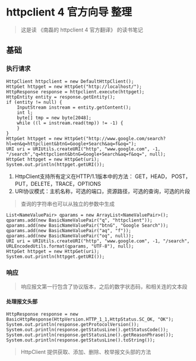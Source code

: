 # httpclient 4 官方向导 整理 
> 这是读 《南磊的 httpclient 4 官方翻译》 的读书笔记 

## 基础 
### 执行请求
```
HttpClient httpclient = new DefaultHttpClient();
HttpGet httpget = new HttpGet("http://localhost/");
HttpResponse response = httpclient.execute(httpget);
HttpEntity entity = response.getEntity();
if (entity != null) {
    InputStream instream = entity.getContent();
    int l;
    byte[] tmp = new byte[2048];
    while ((l = instream.read(tmp)) != -1) {
    }
}
HttpGet httpget = new HttpGet("http://www.google.com/search?hl=en&q=httpclient&btnG=Google+Search&aq=f&oq=");
URI uri = URIUtils.createURI("http", "www.google.com", -1, "/search","q=httpclient&btnG=Google+Search&aq=f&oq=", null);
HttpGet httpget = new HttpGet(uri);
System.out.println(httpget.getURI());
```
1. HttpClient支持所有定义在HTTP/1.1版本中的方法： GET，HEAD， POST，PUT，DELETE，TRACE，OPTIONS
2. URI协议模式：主机名称，可选的端口，资源路径，可选的查询，可选的片段
> 查询的字符串也可以从独立的参数中生成 
```
List<NameValuePair> qparams = new ArrayList<NameValuePair>();
qparams.add(new BasicNameValuePair("q", "httpclient"));
qparams.add(new BasicNameValuePair("btnG", "Google Search"));
qparams.add(new BasicNameValuePair("aq", "f"));
qparams.add(new BasicNameValuePair("oq", null));
URI uri = URIUtils.createURI("http", "www.google.com", -1, "/search",
URLEncodedUtils.format(qparams, "UTF-8"), null);
HttpGet httpget = new HttpGet(uri);
System.out.println(httpget.getURI());
```
### 响应
> 响应报文第一行包含了协议版本，之后的数字状态码，和相关连的文本段

#### 处理报文头部
```
HttpResponse response = new BasicHttpResponse(HttpVersion.HTTP_1_1,HttpStatus.SC_OK, "OK");
System.out.println(response.getProtocolVersion());
System.out.println(response.getStatusLine().getStatusCode());
System.out.println(response.getStatusLine().getReasonPhrase());
System.out.println(response.getStatusLine().toString());
```
> HttpClient 提供获取、添加、删除、枚举报文头部的方法



